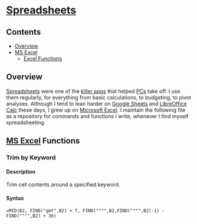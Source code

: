 # [Spreadsheets](https://en.wikipedia.org/wiki/Spreadsheet)

## Contents
- [Overview](#overview)
- [MS Excel](#ms-excel)
  - [Excel Functions](#excel-functions)

## Overview
[Spreadsheets](https://en.wikipedia.org/wiki/Spreadsheet) were one of the [killer apps](https://en.wikipedia.org/wiki/Killer_application) that helped [PCs](https://en.wikipedia.org/wiki/Personal_computer) take off. I use them regularly, for everything from basic calculations, to budgeting, to pivot analyses. Although I tend to lean harder on [Google Sheets](https://www.google.com/sheets/about/) and [LibreOffice Calc](https://www.libreoffice.org/discover/calc/) these days, I grew up on [Microsoft Excel](https://products.office.com/en-us/excel). I maintain the following file as a repository for commands and functions I write, whenever I find myself spreadsheeting.

## [MS Excel](https://products.office.com/en-us/excel) Functions

### Trim by Keyword

#### Description
Trim cell contents around a specified keyword.

#### Syntax
```excel
=MID(B2, FIND("gmt",B2) + 7, FIND("""",B2,FIND("""",B2)-1) - FIND("""",B2) + 36)
```


